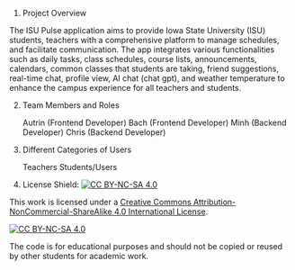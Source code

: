 1. Project Overview

The ISU Pulse application aims to provide Iowa State University (ISU) students, teachers with a comprehensive platform to manage schedules, and facilitate communication. The app integrates various functionalities such as daily tasks, class schedules, course lists, announcements, calendars, common classes that students are taking, friend suggestions, real-time chat, profile view, AI chat (chat gpt), and weather temperature to enhance the campus experience for all teachers and students.

2. Team Members and Roles

    Autrin (Frontend Developer)
    Bach (Frontend Developer)
    Minh (Backend Developer)
    Chris (Backend Developer)

3. Different Categories of Users

    Teachers
    Students/Users

4. License
Shield: [![CC BY-NC-SA 4.0][cc-by-nc-sa-shield]][cc-by-nc-sa]

This work is licensed under a
[Creative Commons Attribution-NonCommercial-ShareAlike 4.0 International License][cc-by-nc-sa].

[![CC BY-NC-SA 4.0][cc-by-nc-sa-image]][cc-by-nc-sa]

[cc-by-nc-sa]: http://creativecommons.org/licenses/by-nc-sa/4.0/
[cc-by-nc-sa-image]: https://licensebuttons.net/l/by-nc-sa/4.0/88x31.png
[cc-by-nc-sa-shield]: https://img.shields.io/badge/License-CC%20BY--NC--SA%204.0-lightgrey.svg

The code is for educational purposes and should not be copied or reused by other students for academic work.
